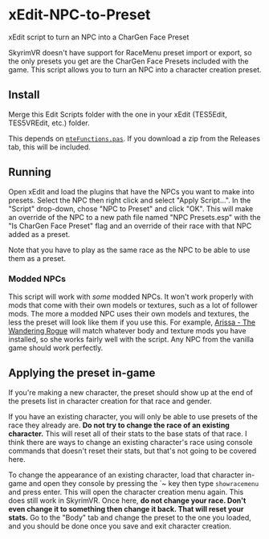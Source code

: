 # xEdit-NPC-to-Preset

xEdit script to turn an NPC into a CharGen Face Preset

SkyrimVR doesn't have support for RaceMenu preset import or export, so the only presets you get are the CharGen Face Presets included with the game.
This script allows you to turn an NPC into a character creation preset.

## Install

Merge this Edit Scripts folder with the one in your xEdit (TES5Edit, TES5VREdit, etc.) folder.

This depends on [`mteFunctions.pas`](https://github.com/matortheeternal/TES5EditScripts/blob/master/Edit%20Scripts/mteFunctions.pas). If you download a zip from the Releases tab, this will be included.

## Running

Open xEdit and load the plugins that have the NPCs you want to make into presets.
Select the NPC then right click and select "Apply Script...". In the "Script" drop-down, chose "NPC to Preset" and click "OK".
This will make an override of the NPC to a new path file named "NPC Presets.esp" with the "Is CharGen Face Preset" flag and an override of their race with that NPC added as a preset.

Note that you have to play as the same race as the NPC to be able to use them as a preset.

### Modded NPCs

This script will work with _some_ modded NPCs.
It won't work properly with mods that come with their own models or textures, such as a lot of follower mods.
The more a modded NPC uses their own models and textures, the less the preset will look like them if you use this.
For example, [Arissa - The Wandering Rogue](https://www.nexusmods.com/skyrim/mods/53754) will match whatever body and texture mods you have installed, so she works fairly well with the script.
Any NPC from the vanilla game should work perfectly.

## Applying the preset in-game

If you're making a new character, the preset should show up at the end of the presets list in character creation for that race and gender.

If you have an existing character, you will only be able to use presets of the race they already are.
**Do not try to change the race of an existing character.**
This will reset all of their stats to the base stats of that race.
I think there are ways to change an existing character's race using console commands that doesn't reset their stats, but that's not going to be covered here.

To change the appearance of an existing character, load that character in-game and open they console by pressing the \`~ key then type `showracemenu` and press enter.
This will open the character creation menu again.
This does still work in SkyrimVR.
Once here, **do not change your race. Don't even change it to something then change it back. That will reset your stats.**
Go to the "Body" tab and change the preset to the one you loaded, and you should be done once you save and exit character creation.
